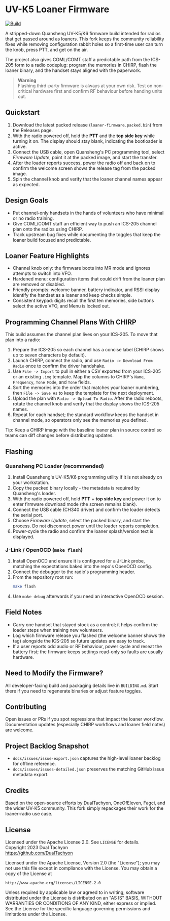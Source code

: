 # UV-K5 Loaner Firmware
[![Build](https://github.com/aditaa/uv-k5-Loaner-firmware/actions/workflows/main.yaml/badge.svg)](https://github.com/aditaa/uv-k5-Loaner-firmware/actions/workflows/main.yaml)

A stripped-down Quansheng UV-K5/K6 firmware build intended for radios that get passed around as loaners. This fork keeps the community reliability fixes while removing configuration rabbit holes so a first-time user can turn the knob, press PTT, and get on the air.

The project also gives COML/COMT staff a predictable path from the ICS-205 form to a radio codeplug: program the memories in CHIRP, flash the loaner binary, and the handset stays aligned with the paperwork.

> **Warning**  
> Flashing third-party firmware is always at your own risk. Test on non-critical hardware first and confirm RF behaviour before handing units out.

## Quickstart
1. Download the latest packed release (`loaner-firmware.packed.bin`) from the Releases page.
2. With the radio powered off, hold the **PTT** and the **top side key** while turning it on. The display should stay blank, indicating the bootloader is active.
3. Connect the USB cable, open Quansheng's PC programming tool, select *Firmware Update*, point it at the packed image, and start the transfer.
4. After the loader reports success, power the radio off and back on to confirm the welcome screen shows the release tag from the packed image.
5. Spin the channel knob and verify that the loaner channel names appear as expected.

## Design Goals
- Put channel-only handsets in the hands of volunteers who have minimal or no radio training.
- Give COML/COMT staff an efficient way to push an ICS-205 channel plan onto the radios using CHIRP.
- Track upstream bug fixes while documenting the toggles that keep the loaner build focused and predictable.

## Loaner Feature Highlights
- Channel knob only: the firmware boots into MR mode and ignores attempts to switch into VFO.
- Hardened menu: configuration items that could drift from the loaner plan are removed or disabled.
- Friendly prompts: welcome banner, battery indicator, and RSSI display identify the handset as a loaner and keep checks simple.
- Consistent keypad: digits recall the first ten memories, side buttons select the active VFO, and Menu is locked out.

## Programming Channel Plans With CHIRP
This build assumes the channel plan lives on your ICS-205. To move that plan into a radio:

1. Prepare the ICS-205 so each channel has a concise label (CHIRP shows up to seven characters by default).
2. Launch CHIRP, connect the radio, and use `Radio -> Download From Radio` once to confirm the driver handshake.
3. Use `File -> Import` to pull in either a CSV exported from your ICS-205 or an existing `.img` template. Map the columns to CHIRP's `Name`, `Frequency`, `Tone Mode`, and `Tone` fields.
4. Sort the memories into the order that matches your loaner numbering, then `File -> Save As` to keep the template for the next deployment.
5. Upload the plan with `Radio -> Upload To Radio`. After the radio reboots, rotate the channel knob and verify that the display shows the ICS-205 names.
6. Repeat for each handset; the standard workflow keeps the handset in channel mode, so operators only see the memories you defined.

Tip: Keep a CHIRP image with the baseline loaner plan in source control so teams can diff changes before distributing updates.

## Flashing
### Quansheng PC Loader (recommended)
1. Install Quansheng's UV-K5/K6 programming utility if it is not already on your workstation.
2. Copy the packed binary locally - the metadata is required by Quansheng's loader.
3. With the radio powered off, hold **PTT** + **top side key** and power it on to enter firmware download mode (the screen remains blank).
4. Connect the USB cable (CH340 driver) and confirm the loader detects the serial port.
5. Choose *Firmware Update*, select the packed binary, and start the process. Do not disconnect power until the loader reports completion.
6. Power-cycle the radio and confirm the loaner splash/version text is displayed.

### J-Link / OpenOCD (`make flash`)
1. Install OpenOCD and ensure it is configured for a J-Link probe, matching the expectations baked into the repo's OpenOCD config.
2. Connect the debugger to the radio's programming header.
3. From the repository root run:
   ```sh
   make flash
   ```
4. Use `make debug` afterwards if you need an interactive OpenOCD session.

## Field Notes
- Carry one handset that stayed stock as a control; it helps confirm the loader steps when training new volunteers.
- Log which firmware release you flashed (the welcome banner shows the tag) alongside the ICS-205 so future updates are easy to track.
- If a user reports odd audio or RF behaviour, power cycle and reseat the battery first; the firmware keeps settings read-only so faults are usually hardware.

## Need to Modify the Firmware?
All developer-facing build and packaging details live in `BUILDING.md`. Start there if you need to regenerate binaries or adjust feature toggles.

## Contributing
Open issues or PRs if you spot regressions that impact the loaner workflow. Documentation updates (especially CHIRP workflows and loaner field notes) are welcome.

## Project Backlog Snapshot
- `docs/issues/issue-export.json` captures the high-level loaner backlog for offline reference.
- `docs/issues/issues-detailed.json` preserves the matching GitHub issue metadata export.

## Credits
Based on the open-source efforts by DualTachyon, OneOfEleven, Fagci, and the wider UV-K5 community. This fork simply repackages their work for the loaner-radio use case.

## License
Licensed under the Apache License 2.0. See `LICENSE` for details.  
Copyright 2023 Dual Tachyon  
https://github.com/DualTachyon

Licensed under the Apache License, Version 2.0 (the "License");
you may not use this file except in compliance with the License.
You may obtain a copy of the License at

    http://www.apache.org/licenses/LICENSE-2.0

Unless required by applicable law or agreed to in writing, software
distributed under the License is distributed on an "AS IS" BASIS,
WITHOUT WARRANTIES OR CONDITIONS OF ANY KIND, either express or implied.
See the License for the specific language governing permissions and
limitations under the License.
